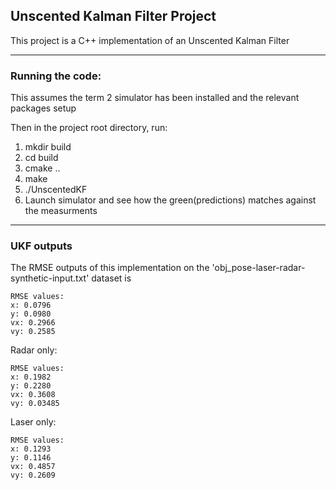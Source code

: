 ## Unscented Kalman Filter Project

This project is a C++ implementation of an Unscented Kalman
Filter 


--- 
### Running the code:
This assumes the term 2 simulator has been installed and the relevant
packages setup

Then in the project root directory, run:

1. mkdir build
2. cd build
3. cmake ..
4. make
5. ./UnscentedKF
6. Launch simulator and see how the green(predictions) matches 
against the measurments

---

### UKF outputs
The RMSE outputs of this implementation on the 'obj_pose-laser-radar-synthetic-input.txt' dataset is

```
RMSE values:   
x: 0.0796  
y: 0.0980  
vx: 0.2966  
vy: 0.2585
```

Radar only:

```
RMSE values:   
x: 0.1982  
y: 0.2280  
vx: 0.3608  
vy: 0.03485
```

Laser only:

```
RMSE values:   
x: 0.1293  
y: 0.1146  
vx: 0.4857  
vy: 0.2609
```